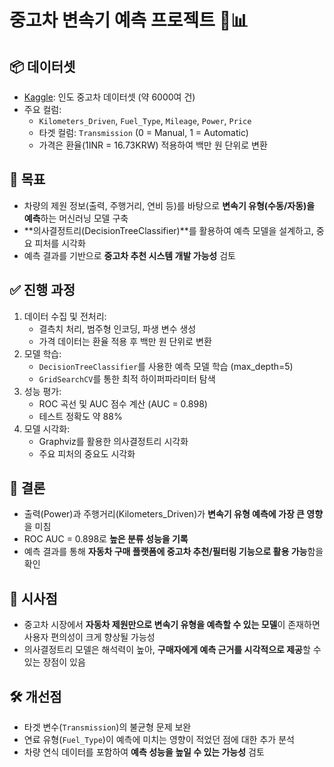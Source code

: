 # 중고차 변속기 예측 프로젝트 🚗📊

## 📦 데이터셋
- [Kaggle](https://www.kaggle.com/code/yogidsba/predict-used-car-prices-linearregression): 인도 중고차 데이터셋 (약 6000여 건)
- 주요 컬럼:
  - `Kilometers_Driven`, `Fuel_Type`, `Mileage`, `Power`, `Price`
  - 타겟 컬럼: `Transmission` (0 = Manual, 1 = Automatic)
  - 가격은 환율(1INR = 16.73KRW) 적용하여 백만 원 단위로 변환

## 🎯 목표
- 차량의 제원 정보(출력, 주행거리, 연비 등)를 바탕으로 **변속기 유형(수동/자동)을 예측**하는 머신러닝 모델 구축
- **의사결정트리(DecisionTreeClassifier)**를 활용하여 예측 모델을 설계하고, 중요 피처를 시각화
- 예측 결과를 기반으로 **중고차 추천 시스템 개발 가능성** 검토

## ✅ 진행 과정
1. 데이터 수집 및 전처리:
   - 결측치 처리, 범주형 인코딩, 파생 변수 생성
   - 가격 데이터는 환율 적용 후 백만 원 단위로 변환
2. 모델 학습:
   - `DecisionTreeClassifier`를 사용한 예측 모델 학습 (max_depth=5)
   - `GridSearchCV`를 통한 최적 하이퍼파라미터 탐색
3. 성능 평가:
   - ROC 곡선 및 AUC 점수 계산 (AUC = 0.898)
   - 테스트 정확도 약 88%
4. 모델 시각화:
   - Graphviz를 활용한 의사결정트리 시각화
   - 주요 피처의 중요도 시각화

## 📌 결론
- 출력(Power)과 주행거리(Kilometers_Driven)가 **변속기 유형 예측에 가장 큰 영향**을 미침
- ROC AUC = 0.898로 **높은 분류 성능을 기록**
- 예측 결과를 통해 **자동차 구매 플랫폼에 중고차 추천/필터링 기능으로 활용 가능**함을 확인

## 🚀 시사점
- 중고차 시장에서 **자동차 제원만으로 변속기 유형을 예측할 수 있는 모델**이 존재하면 사용자 편의성이 크게 향상될 가능성
- 의사결정트리 모델은 해석력이 높아, **구매자에게 예측 근거를 시각적으로 제공**할 수 있는 장점이 있음

## 🛠️ 개선점
- 타겟 변수(`Transmission`)의 불균형 문제 보완
- 연료 유형(`Fuel_Type`)이 예측에 미치는 영향이 적었던 점에 대한 추가 분석
- 차량 연식 데이터를 포함하여 **예측 성능을 높일 수 있는 가능성** 검토
